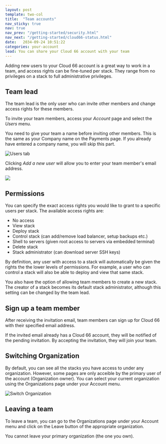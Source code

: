```yaml
---
layout: post
template: two-col
title:  "Team accounts"
nav_sticky: true
nav: true
nav_prev: "/getting-started/security.html"
nav_next: "/getting-started/cloud66-status.html"
date:   2034-09-24 10:51:22
categories: your-account
lead: You can share your Cloud 66 account with your team
---
```


Adding new users to your Cloud 66 account is a great way to work in a team, and access rights can be fine-tuned per stack. They range from no privileges on a stack to full administrative privileges.

## Team lead
The team lead is the only user who can invite other members and change access rights for these members.

To invite your team members, access your <i>Account</i> page and select the <i>Users</i> menu. 

You need to give your team a name before inviting other members. This is the same as your Company name on the Payments page. If you already have entered a company name, you will skip this part.

![Users tab](http://cdn.cloud66.com.s3.amazonaws.com/images/help/users_tab.png)

Clicking <i>Add a new user</i> will allow you to enter your team member's email address.

![](http://help.cloud66.com.s3.amazonaws.com/pages/new_user_form.png)

## Permissions

You can specify the exact access rights you would like to grant to a specific users per stack. The available access rights are:

- No access
- View stack
- Deploy stack
- Control stack (can add/remove load balancer, setup backups etc.)
- Shell to servers (given root access to servers via embedded terminal)
- Delete stack
- Stack administrator (can download server SSH keys)

By definition, any user with access to a stack will automatically be given the rights the the lower levels of permissions. For example, a user who can control a stack will also be able to deploy and view that same stack.

You also have the option of allowing team members to create a new stack. The creator of a stack becomes its default stack administrator, although this setting can be changed by the team lead.

## Sign up a team member
After receiving the invitation email, team members can sign up for Cloud 66 with their specified email address. 

If the invited email already has a Cloud 66 account, they will be notified of the pending invitation. By accepting the invitation, they will join your team.

## Switching Organization
By default, you can see all the stacks you have access to under any organization. However, some pages are only acceible by the primary user of the account (Organization owner). You can select your current organization using the Organizations page under your Account menu.

![Switch Organization](http://cdn.cloud66.com/images/help/cloud66_switch_org.png)

## Leaving a team
To leave a team, you can go to the Organizations page under your Account menu and click on the Leave button of the appropriate organization.

You cannot leave your primary organization (the one you own).
